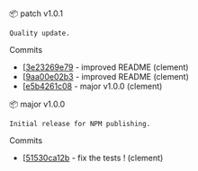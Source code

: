 :package: patch v1.0.1

```
Quality update.
```

Commits

* [[3e23269e79](https://github.com/maboiteaspam/markdown-extract/commit/3e23269e79) - improved README (clement) 
* [[9aa00e02b3](https://github.com/maboiteaspam/markdown-extract/commit/9aa00e02b3) - improved README (clement) 
* [[e5b4261c08](https://github.com/maboiteaspam/markdown-extract/commit/e5b4261c08) - major v1.0.0 (clement) 


:package: major v1.0.0

```
Initial release for NPM publishing.
```

Commits

* [[51530ca12b](https://github.com/maboiteaspam/markdown-extract/commit/51530ca12b) - fix the tests ! (clement) 


